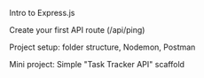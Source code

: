 
Intro to Express.js

Create your first API route (/api/ping)

Project setup: folder structure, Nodemon, Postman

 Mini project: Simple "Task Tracker API" scaffold